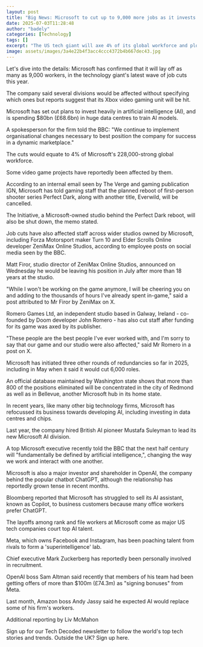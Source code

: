 ```yaml
---
layout: post
title: "Big News: Microsoft to cut up to 9,000 more jobs as it invests in AI"
date: 2025-07-03T11:28:48
author: "badely"
categories: [Technology]
tags: []
excerpt: "The US tech giant will axe 4% of its global workforce and plough money into artificial intelligence."
image: assets/images/3a4e22b4f3acc4ccc4372b4b667dec43.jpg
---
```


Let's dive into the details: Microsoft has confirmed that it will lay off as many as 9,000 workers, in the technology giant's latest wave of job cuts this year.

The company said several divisions would be affected without specifying which ones but reports suggest that its Xbox video gaming unit will be hit. 

Microsoft has set out plans to invest heavily in artificial intelligence (AI), and is spending $80bn (£68.6bn) in huge data centres to train AI models.

A spokesperson for the firm told the BBC: "We continue to implement organisational changes necessary to best position the company for success in a dynamic marketplace."

The cuts would equate to 4% of Microsoft's 228,000-strong global workforce.

Some video game projects have reportedly been affected by them.

According to an internal email seen by The Verge and gaming publication IGN, Microsoft has told gaming staff that the planned reboot of first-person shooter series Perfect Dark, along with another title, Everwild, will be cancelled.

The Initiative, a Microsoft-owned studio behind the Perfect Dark reboot, will also be shut down, the memo stated.

Job cuts have also affected staff across wider studios owned by Microsoft, including Forza Motorsport maker Turn 10 and Elder Scrolls Online developer ZeniMax Online Studios, according to employee posts on social media seen by the BBC.

Matt Firor, studio director of ZeniMax Online Studios, announced on Wednesday he would be leaving his position in July after more than 18 years at the studio.

"While I won't be working on the game anymore, I will be cheering you on and adding to the thousands of hours I've already spent in-game," said a post attributed to Mr Firor by ZeniMax on X.

Romero Games Ltd, an independent studio based in Galway, Ireland - co-founded by Doom developer John Romero - has also cut staff after funding for its game was axed by its publisher.

"These people are the best people I've ever worked with, and I'm sorry to say that our game and our studio were also affected," said Mr Romero in a post on X.

Microsoft has initiated three other rounds of redundancies so far in 2025, including in May when it said it would cut 6,000 roles.

An official database maintained by Washington state shows that more than 800 of the positions eliminated will be concentrated in the city of Redmond as well as in Bellevue, another Microsoft hub in its home state.

In recent years, like many other big technology firms, Microsoft has refocussed its business towards developing AI, including investing in data centres and chips.

Last year, the company hired British AI pioneer Mustafa Suleyman to lead its new Microsoft AI division.

A top Microsoft executive recently told the BBC that the next half century will "fundamentally be defined by artificial intelligence,", changing the way we work and interact with one another.

Microsoft is also a major investor and shareholder in OpenAI, the company behind the popular chatbot ChatGPT, although the relationship has reportedly grown tense in recent months.

Bloomberg reported that Microsoft has struggled to sell its AI assistant, known as Copilot, to business customers because many office workers prefer ChatGPT.

The layoffs among rank and file workers at Microsoft come as major US tech companies court top AI talent.

Meta, which owns Facebook and Instagram, has been poaching talent from rivals to form a 'superintelligence' lab.

Chief executive Mark Zuckerberg has reportedly been personally involved in recruitment.

OpenAI boss Sam Altman said recently that members of his team had been getting offers of more than $100m (£74.3m) as "signing bonuses" from Meta.

Last month, Amazon boss Andy Jassy said he expected AI would replace some of his firm's workers.

Additional reporting by Liv McMahon

Sign up for our Tech Decoded newsletter to follow the world's top tech stories and trends. Outside the UK? Sign up here.


